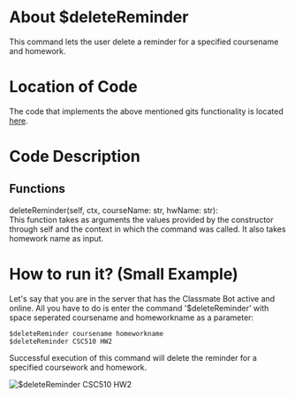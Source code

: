 # About $deleteReminder
This command lets the user delete a reminder for a specified coursename and homework. 

# Location of Code
The code that implements the above mentioned gits functionality is located [here](https://github.com/SE21-Team2/ClassMateBot/blob/main/cogs/deadline.py).

# Code Description
## Functions
deleteReminder(self, ctx, courseName: str, hwName: str): <br>
This function takes as arguments the values provided by the constructor through self and the context in which the command was called. It also takes homework name as input.

# How to run it? (Small Example)
Let's say that you are in the server that has the Classmate Bot active and online. All you have to do is 
enter the command '$deleteReminder' with space seperated coursename and homeworkname as a parameter:

```
$deleteReminder coursename homeworkname
$deleteReminder CSC510 HW2
```
Successful execution of this command will delete the reminder for a specified coursework and homework.

![$deleteReminder CSC510 HW2](https://github.com/SE21-Team2/ClassMateBot/blob/main/data/media/deletereminder.gif)